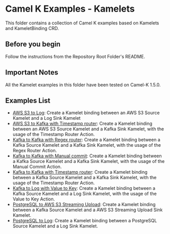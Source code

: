 # Camel K Examples - Kamelets

This folder contains a collection of Camel K examples based on Kamelets and KameletBinding CRD.

## Before you begin

Follow the instructions from the Repository Root Folder's README.

## Important Notes

All the Kamelet examples in this folder have been tested on Camel-K 1.5.0.

## Examples List

- [AWS S3 to Log](./aws-s3-to-log): Create a Kamelet binding between an AWS S3 Source Kamelet and a Log Sink Kamelet
- [AWS S3 to Kafka with Timestamp router](./aws-s3-to-kafka-with-timestamp-router): Create a Kamelet binding between an AWS S3 Source Kamelet and a Kafka Sink Kamelet, with the usage of the Timestamp Router Action.
- [Kafka to Kafka with Regex router](./kafka-to-kafka-with-regex-router): Create a Kamelet binding between a Kafka Source Kamelet and a Kafka Sink Kamelet, with the usage of the Regex Router Action.
- [Kafka to Kafka with Manual commit](./kafka-to-kafka-with-manual-commit): Create a Kamelet binding between a Kafka Source Kamelet and a Kafka Sink Kamelet, with the usage of the Manual Commit Action.
- [Kafka to Kafka with Timestamp router](./kafka-to-kafka-with-timestamp-router): Create a Kamelet binding between a Kafka Source Kamelet and a Kafka Sink Kamelet, with the usage of the Timestamp Router Action.
- [Kafka to Log with Value to Key](./kafka-to-log-with-value-to-key): Create a Kamelet binding between a Kafka Source Kamelet and a Log Sink Kamelet, with the usage of the Value to Key Action.
- [PostgreSQL to AWS S3 Streaming Upload](./kafka-to-s3-streaming-upload): Create a Kamelet binding between a Kafka Source Kamelet and a AWS S3 Streaming Upload Sink Kamelet.
- [PostgreSQL to Log](./postgresql-to-log): Create a Kamelet binding between a PostgreSQL Source Kamelet and a Log Sink Kamelet.
